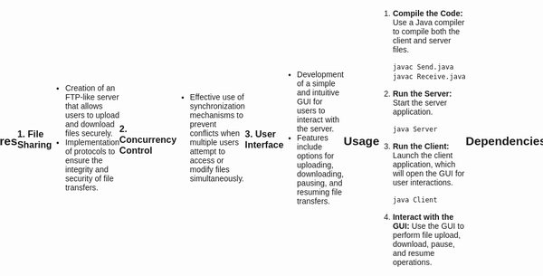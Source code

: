 # Multi-User File Transfer Application

## Overview
This Java project is a multi-user file transfer application that simulates an FTP-like server. It is designed to handle multiple requests simultaneously, providing users with the ability to pause and resume downloads. The project focuses on developing a graphical user interface (GUI) for user interactions, utilizing Java threads for concurrency, and implementing socket programming for efficient communication between the client and server.

## Learning Outcomes
By working on this project, you will gain hands-on experience and proficiency in the following areas:

- **GUI Development:** You will learn how to create a user-friendly graphical interface that allows users to interact with the file transfer system seamlessly.

- **Java Threads:** Understanding and implementing Java threads is a crucial aspect of this project. It involves managing multiple tasks concurrently to enhance the application's performance and responsiveness.

- **Socket Programming:** The project involves socket programming to establish communication between the client and server, facilitating the transfer of files and commands.

## Features

### 1. File Sharing
- Creation of an FTP-like server that allows users to upload and download files securely.
- Implementation of protocols to ensure the integrity and security of file transfers.

### 2. Concurrency Control
- Effective use of synchronization mechanisms to prevent conflicts when multiple users attempt to access or modify files simultaneously.

### 3. User Interface
- Development of a simple and intuitive GUI for users to interact with the server.
- Features include options for uploading, downloading, pausing, and resuming file transfers.

## Usage
1. **Compile the Code:** Use a Java compiler to compile both the client and server files.
   ```bash
   javac Send.java
   javac Receive.java
   ```

2. **Run the Server:** Start the server application.
   ```bash
   java Server
   ```

3. **Run the Client:** Launch the client application, which will open the GUI for user interactions.
   ```bash
   java Client
   ```

4. **Interact with the GUI:** Use the GUI to perform file upload, download, pause, and resume operations.

## Dependencies
- This project relies on standard Java libraries for GUI development, threading, and socket programming.

## Contributing
Contributions are welcome! Feel free to fork the repository, create branches, and submit pull requests to enhance the functionality or fix any issues.

<body style="
  font-family: sans-serif;
  margin: 0;
  display: flex;
  justify-content: center;
  align-items: center;
  min-height: 100vh;
">
  <div style="
    width: 300px;
    height: 300px;
    border: 1px solid #ddd;
    display: flex;
    flex-wrap: wrap;
    justify-content: space-around;
    align-items: center;
  ">
    <img style="
      width: 100px;
      height: 100px;
      border: 1px solid #ccc;
      margin: 5px;
    " src="Assets/1.png" alt="Image 1">
    <img style="
      width: 100px;
      height: 100px;
      border: 1px solid #ccc;
      margin: 5px;
    " src="Assets/2.png" alt="Image 2">
    <img style="
      width: 100px;
      height: 100px;
      border: 1px solid #ccc;
      margin: 5px;
    " src="Assets/3.png" alt="Image 3">
    <img style="
      width: 100px;
      height: 100px;
      border: 1px solid #ccc;
      margin: 5px;
    " src="Assets/4.png" alt="Image 4">
  </div>
</body>

